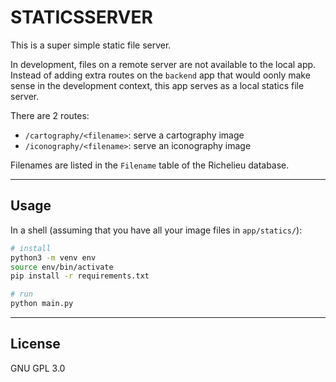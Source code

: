 # STATICSSERVER

This is a super simple static file server. 

In development, files on a remote server are not available to the local app.
Instead of adding extra routes on the `backend` app that would oonly make sense
in the development context, this app serves as a local statics file server.

There are 2 routes:
- `/cartography/<filename>`: serve a cartography image
- `/iconography/<filename>`: serve an iconography image

Filenames are listed in the `Filename` table of the Richelieu database.

---

## Usage

In a shell (assuming that you have all your image files in `app/statics/`):

```bash
# install
python3 -m venv env
source env/bin/activate
pip install -r requirements.txt

# run
python main.py
```

---

## License

GNU GPL 3.0
